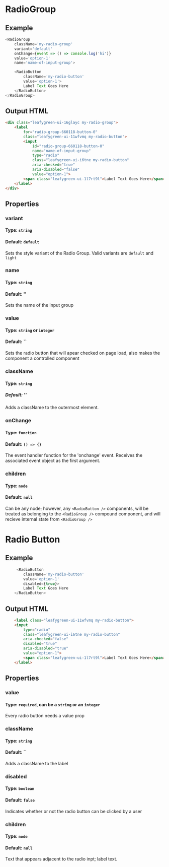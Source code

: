 # RadioGroup

## Example
```js
<RadioGroup
    className='my-radio-group'
    variant='default'
    onChange={event => () => console.log('hi')}
    value='option-1'
    name='name-of-input-group'>

    <RadioButton 
        className='my-radio-button'
        value='option-1'>
        Label Text Goes Here
    </RadioButton>
</RadioGroup>
```

## Output HTML
```html
<div class="leafygreen-ui-16glayc my-radio-group">
    <label 
        for="radio-group-660118-button-0" 
        class="leafygreen-ui-11wfvmq my-radio-button">   
        <input 
            id="radio-group-660118-button-0" 
            name="name-of-input-group" 
            type="radio" 
            class="leafygreen-ui-i6tne my-radio-button" 
            aria-checked="true" 
            aria-disabled="false" 
            value="option-1">      
        <span class="leafygreen-ui-1l7rt9l">Label Text Goes Here</span>
    </label>
</div>
```

## Properties 

### variant 
#### Type: `string`
#### Default: `default`
Sets the style variant of the Radio Group. Valid variants are `default` and `light`

### name 
#### Type: `string`
#### Default: ''
Sets the name of the input group

### value 
#### Type: `string` or `integer`
#### Default: ``
Sets the radio button that will apear checked on page load, also makes the component a controlled component 

### className
#### Type: `string`
##### Default: ''
Adds a className to the outermost element.

### onChange 
#### Type: `function`
#### Default: `() => {}`
The event handler function for the 'onchange' event. Receives the associated event object as the first argument.

### children
#### Type: `node`
#### Default: `null`
Can be any node; however, any `<RadioButton />` components, will be treated as belonging to the `<RadioGroup />` compound component, and will recieve internal state from `<RadioGroup />`

# Radio Button

## Example
```js
     <RadioButton 
        className='my-radio-button'
        value='option-1'
        disabled={true}>
        Label Text Goes Here
    </RadioButton>
```

## Output HTML 
```html
    <label class="leafygreen-ui-11wfvmq my-radio-button">
    <input 
        type="radio" 
        class="leafygreen-ui-i6tne my-radio-button" 
        aria-checked="false" 
        disabled="true" 
        aria-disabled="true" 
        value="option-1">
        <span class="leafygreen-ui-1l7rt9l">Label Text Goes Here</span>
    </label>
```

## Properties

### value 
#### Type: `required`, can be a `string` or an `integer`
Every radio button needs a value prop

### className
#### Type: `string`
#### Default: ``
Adds a className to the label 

### disabled 
#### Type: `boolean`
#### Default: `false`
Indicates whether or not the radio button can be clicked by a user

### children
#### Type: `node`
#### Default: `null`
Text that appears adjacent to the radio inpt; label text.